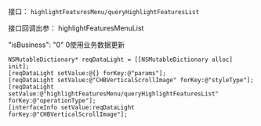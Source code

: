 
接口：
`highlightFeaturesMenu/queryHighlightFeaturesList`

接口回调出参：
highlightFeaturesMenuList

"isBusiness": "0"  0使用业务数据更新

    NSMutableDictionary* reqDataLight = [[NSMutableDictionary alloc] init];
    [reqDataLight setValue:@{} forKey:@"params"];
    [reqDataLight setValue:@"CHBVerticalScrollImage" forKey:@"styleType"];
    [reqDataLight setValue:@"highlightFeaturesMenu/queryHighlightFeaturesList" forKey:@"operationType"];
    [interfaceInfo setValue:reqDataLight forKey:@"CHBVerticalScrollImage"];

